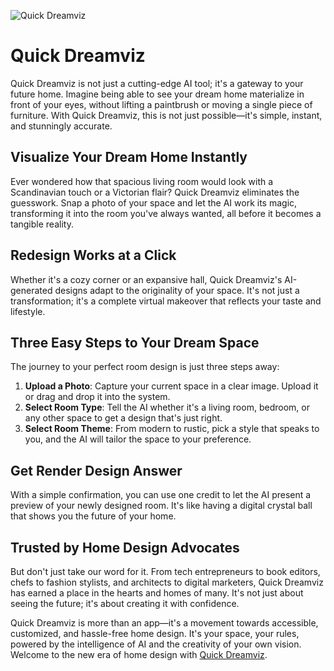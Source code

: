 ![Quick Dreamviz](https://www.quickdreamviz.com/quickdemo.jpg)

# Quick Dreamviz
Quick Dreamviz is not just a cutting-edge AI tool; it's a gateway to your future home. Imagine being able to see your dream home materialize in front of your eyes, without lifting a paintbrush or moving a single piece of furniture. With Quick Dreamviz, this is not just possible—it's simple, instant, and stunningly accurate.

## Visualize Your Dream Home Instantly
Ever wondered how that spacious living room would look with a Scandinavian touch or a Victorian flair? Quick Dreamviz eliminates the guesswork. Snap a photo of your space and let the AI work its magic, transforming it into the room you've always wanted, all before it becomes a tangible reality.

## Redesign Works at a Click
Whether it's a cozy corner or an expansive hall, Quick Dreamviz's AI-generated designs adapt to the originality of your space. It's not just a transformation; it's a complete virtual makeover that reflects your taste and lifestyle.

## Three Easy Steps to Your Dream Space
The journey to your perfect room design is just three steps away:
1. **Upload a Photo**: Capture your current space in a clear image. Upload it or drag and drop it into the system.
2. **Select Room Type**: Tell the AI whether it's a living room, bedroom, or any other space to get a design that's just right.
3. **Select Room Theme**: From modern to rustic, pick a style that speaks to you, and the AI will tailor the space to your preference.

## Get Render Design Answer
With a simple confirmation, you can use one credit to let the AI present a preview of your newly designed room. It's like having a digital crystal ball that shows you the future of your home.

## Trusted by Home Design Advocates
But don't just take our word for it. From tech entrepreneurs to book editors, chefs to fashion stylists, and architects to digital marketers, Quick Dreamviz has earned a place in the hearts and homes of many. It's not just about seeing the future; it's about creating it with confidence.

Quick Dreamviz is more than an app—it's a movement towards accessible, customized, and hassle-free home design. It's your space, your rules, powered by the intelligence of AI and the creativity of your own vision. Welcome to the new era of home design with [Quick Dreamviz](https://www.quickdreamviz.com/).
